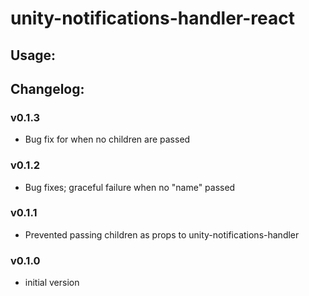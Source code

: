 # unity-notifications-handler-react

## Usage:


## Changelog:

### v0.1.3
- Bug fix for when no children are passed

### v0.1.2
- Bug fixes; graceful failure when no "name" passed

### v0.1.1
- Prevented passing children as props to unity-notifications-handler

### v0.1.0
- initial version

